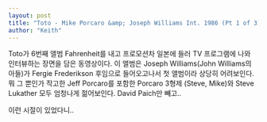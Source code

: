 ```yaml
---
layout: post
title: "Toto - Mike Porcaro &amp; Joseph Williams Int. 1986 (Pt 1 of 3)"
author: "Keith"
---
```


Toto가 6번째 앨범 Fahrenheit를 내고 프로모션차 일본에 들러 TV 프로그램에 나와 인터뷰하는 장면을 담은 동영상이다. 이 앨범은 Joseph Williams(John Williams의 아들)가 Fergie Frederikson 후임으로 들어오고나서 첫 앨범이라 상당히 어려보인다. 뭐 그 뿐인가 작고한 Jeff Porcaro를 포함한 Porcaro 3형제 (Steve, Mike)와 Steve Lukather 모두 엄청나게 젊어보인다. David Paich만 빼고..

이런 시절이 있었다니..



